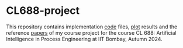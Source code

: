 # CL688-project

This repository contains implementation [code](./code) files, [plot](./plots) results and the reference [papers](./papers) of my course project for the course CL 688: Artificial Intelligence in Process Engineering at IIT Bombay, Autumn 2024.
